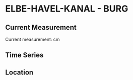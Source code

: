 # ELBE-HAVEL-KANAL - BURG

## Current Measurement

Current measurement: <Value topic="rivers/pegel-online/EHK/BURG/measurementValue"/> cm

## Time Series

<TimeSeries topic="rivers/pegel-online/EHK/BURG/measurementValue" period="week" />

## Location

<WorldMap>
  <Marker lat="52.27673751102116" lon="11.83202697629219" labelTopic="rivers/pegel-online/EHK/BURG/measurementValue" />
</WorldMap>
